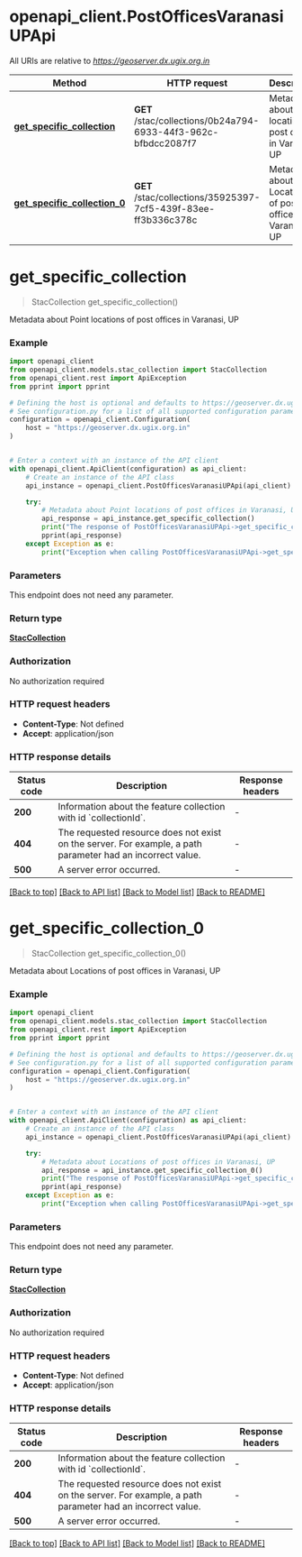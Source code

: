 # openapi_client.PostOfficesVaranasiUPApi

All URIs are relative to *https://geoserver.dx.ugix.org.in*

Method | HTTP request | Description
------------- | ------------- | -------------
[**get_specific_collection**](PostOfficesVaranasiUPApi.md#get_specific_collection) | **GET** /stac/collections/0b24a794-6933-44f3-962c-bfbdcc2087f7 | Metadata about Point locations of post offices in Varanasi, UP
[**get_specific_collection_0**](PostOfficesVaranasiUPApi.md#get_specific_collection_0) | **GET** /stac/collections/35925397-7cf5-439f-83ee-ff3b336c378c | Metadata about Locations of post offices in Varanasi, UP


# **get_specific_collection**
> StacCollection get_specific_collection()

Metadata about Point locations of post offices in Varanasi, UP

### Example


```python
import openapi_client
from openapi_client.models.stac_collection import StacCollection
from openapi_client.rest import ApiException
from pprint import pprint

# Defining the host is optional and defaults to https://geoserver.dx.ugix.org.in
# See configuration.py for a list of all supported configuration parameters.
configuration = openapi_client.Configuration(
    host = "https://geoserver.dx.ugix.org.in"
)


# Enter a context with an instance of the API client
with openapi_client.ApiClient(configuration) as api_client:
    # Create an instance of the API class
    api_instance = openapi_client.PostOfficesVaranasiUPApi(api_client)

    try:
        # Metadata about Point locations of post offices in Varanasi, UP
        api_response = api_instance.get_specific_collection()
        print("The response of PostOfficesVaranasiUPApi->get_specific_collection:\n")
        pprint(api_response)
    except Exception as e:
        print("Exception when calling PostOfficesVaranasiUPApi->get_specific_collection: %s\n" % e)
```



### Parameters

This endpoint does not need any parameter.

### Return type

[**StacCollection**](StacCollection.md)

### Authorization

No authorization required

### HTTP request headers

 - **Content-Type**: Not defined
 - **Accept**: application/json

### HTTP response details

| Status code | Description | Response headers |
|-------------|-------------|------------------|
**200** | Information about the feature collection with id &#x60;collectionId&#x60;. |  -  |
**404** | The requested resource does not exist on the server. For example, a path parameter had an incorrect value. |  -  |
**500** | A server error occurred. |  -  |

[[Back to top]](#) [[Back to API list]](../README.md#documentation-for-api-endpoints) [[Back to Model list]](../README.md#documentation-for-models) [[Back to README]](../README.md)

# **get_specific_collection_0**
> StacCollection get_specific_collection_0()

Metadata about Locations of post offices in Varanasi, UP

### Example


```python
import openapi_client
from openapi_client.models.stac_collection import StacCollection
from openapi_client.rest import ApiException
from pprint import pprint

# Defining the host is optional and defaults to https://geoserver.dx.ugix.org.in
# See configuration.py for a list of all supported configuration parameters.
configuration = openapi_client.Configuration(
    host = "https://geoserver.dx.ugix.org.in"
)


# Enter a context with an instance of the API client
with openapi_client.ApiClient(configuration) as api_client:
    # Create an instance of the API class
    api_instance = openapi_client.PostOfficesVaranasiUPApi(api_client)

    try:
        # Metadata about Locations of post offices in Varanasi, UP
        api_response = api_instance.get_specific_collection_0()
        print("The response of PostOfficesVaranasiUPApi->get_specific_collection_0:\n")
        pprint(api_response)
    except Exception as e:
        print("Exception when calling PostOfficesVaranasiUPApi->get_specific_collection_0: %s\n" % e)
```



### Parameters

This endpoint does not need any parameter.

### Return type

[**StacCollection**](StacCollection.md)

### Authorization

No authorization required

### HTTP request headers

 - **Content-Type**: Not defined
 - **Accept**: application/json

### HTTP response details

| Status code | Description | Response headers |
|-------------|-------------|------------------|
**200** | Information about the feature collection with id &#x60;collectionId&#x60;. |  -  |
**404** | The requested resource does not exist on the server. For example, a path parameter had an incorrect value. |  -  |
**500** | A server error occurred. |  -  |

[[Back to top]](#) [[Back to API list]](../README.md#documentation-for-api-endpoints) [[Back to Model list]](../README.md#documentation-for-models) [[Back to README]](../README.md)

